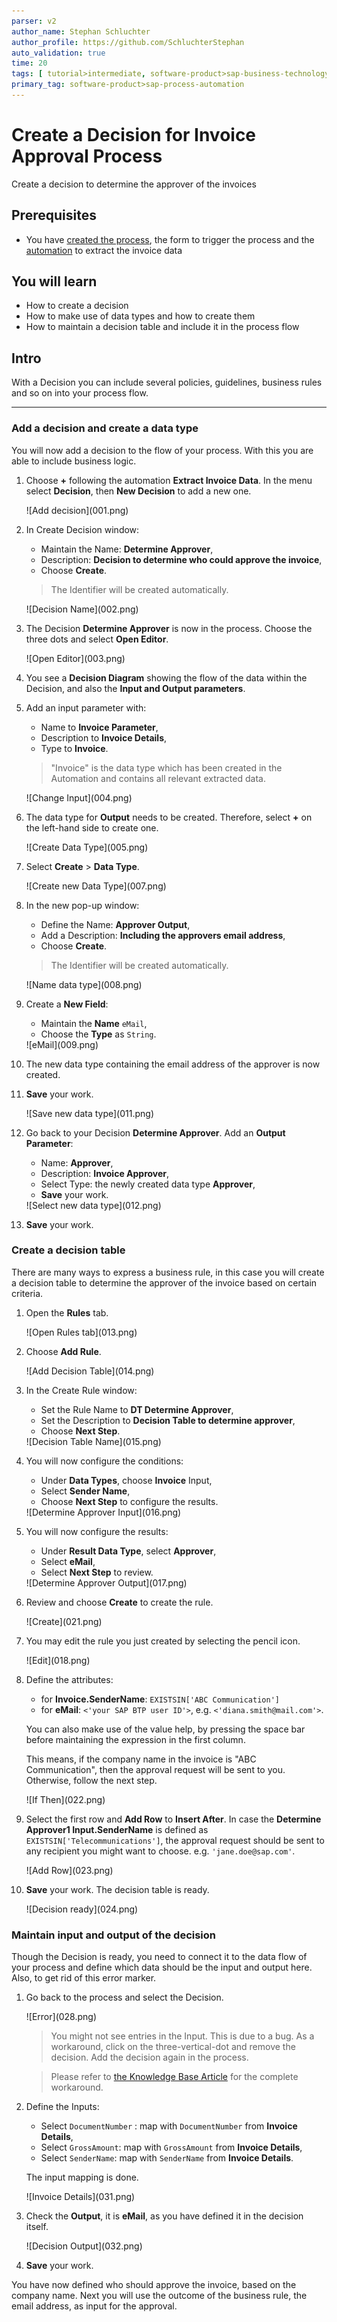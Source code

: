 ```yaml
---
parser: v2
author_name: Stephan Schluchter
author_profile: https://github.com/SchluchterStephan
auto_validation: true
time: 20
tags: [ tutorial>intermediate, software-product>sap-business-technology-platform ,tutorial>free-tier]
primary_tag: software-product>sap-process-automation
---
```


# Create a Decision for Invoice Approval Process
<!-- description --> Create a decision to determine the approver of the invoices

## Prerequisites
 - You have [created the process](spa-dox-create-process), the form to trigger the process and the [automation](spa-dox-create-automation) to extract the invoice data

## You will learn
  - How to create a decision
  - How to make use of data types and how to create them
  - How to maintain a decision table and include it in the process flow

## Intro
   With a Decision you can include several policies, guidelines, business rules and so on into your process flow.

---

### Add a decision and create a data type


You will now add a decision to the flow of your process. With this you are able to include business logic.

1. Choose **+** following the automation **Extract Invoice Data**. In the menu select **Decision**, then **New Decision** to add a new one.

    <!-- border -->![Add decision](001.png)

2. In Create Decision window:
    - Maintain the Name: **Determine Approver**,
    - Description: **Decision to determine who could approve the invoice**,
    - Choose **Create**.

    > The Identifier will be created automatically.

    <!-- border -->![Decision Name](002.png)

3. The Decision **Determine Approver** is now in the process. Choose the three dots and select **Open Editor**.

    <!-- border -->![Open Editor](003.png)

4. You see a **Decision Diagram** showing the flow of the data within the Decision, and also the **Input and Output parameters**.

5. Add an input parameter with:
    - Name to **Invoice Parameter**,
    - Description to **Invoice Details**,
    - Type to **Invoice**.

    > "Invoice" is the data type which has been created in the Automation and contains all relevant extracted data.

    <!-- border -->![Change Input](004.png)

5. The data type for **Output** needs to be created. Therefore, select **+** on the left-hand side to create one.

    <!-- border -->![Create Data Type](005.png)

6. Select **Create** > **Data Type**.

    <!-- border -->![Create new Data Type](007.png)

7. In the new pop-up window:
    - Define the Name: **Approver Output**,
    - Add a Description: **Including the approvers email address**,
    - Choose **Create**.

    > The Identifier will be created automatically.

    <!-- border -->![Name data type](008.png)

8. Create a **New Field**:
    - Maintain the **Name** `eMail`,
    - Choose the **Type** as `String`.

    <!-- border -->![eMail](009.png)

9. The new data type containing the email address of the approver is now created.

10. **Save** your work.

    <!-- border -->![Save new data type](011.png)

11. Go back to your Decision **Determine Approver**. Add an **Output Parameter**:
    - Name: **Approver**,
    - Description: **Invoice Approver**,
    - Select Type: the newly created data type **Approver**,
    - **Save** your work.

    <!-- border -->![Select new data type](012.png)

12. **Save** your work.


### Create a decision table


There are many ways to express a business rule, in this case you will create a decision table to determine the approver of the invoice based on certain criteria.

1. Open the **Rules** tab.

    <!-- border -->![Open Rules tab](013.png)

1. Choose **Add Rule**.

    <!-- border -->![Add Decision Table](014.png)

2. In the Create Rule window:
    - Set the Rule Name to **DT Determine Approver**,
    - Set the Description to **Decision Table to determine approver**,
    - Choose **Next Step**.

    <!-- border -->![Decision Table Name](015.png)

3. You will now configure the conditions:
    - Under **Data Types**, choose **Invoice** Input,
    - Select **Sender Name**,
    - Choose **Next Step** to configure the results.

    <!-- border -->![Determine Approver Input](016.png)

4. You will now configure the results:
    - Under **Result Data Type**, select **Approver**,
    - Select **eMail**,
    - Select **Next Step** to review.

    <!-- border -->![Determine Approver Output](017.png)

5. Review and choose **Create** to create the rule.

    <!-- border -->![Create](021.png)

6. You may edit the rule you just created by selecting the pencil icon.

    <!-- border -->![Edit](018.png)

7. Define the attributes:
    - for **Invoice.SenderName**: `EXISTSIN['ABC Communication']`
    - for **eMail**: `<'your SAP BTP user ID'>`, e.g. `<'diana.smith@mail.com'>`.

    You can also make use of the value help, by pressing the space bar before maintaining the expression in the first column.

    This means, if the company name in the invoice is "ABC Communication", then the approval request will be sent to you. Otherwise, follow the next step.

    <!-- border -->![If Then](022.png)

8. Select the first row and **Add Row** to **Insert After**. In case the **Determine Approver1 Input.SenderName** is defined as `EXISTSIN['Telecommunications']`, the approval request should be sent to any recipient you might want to choose. e.g. `'jane.doe@sap.com'`.

    <!-- border -->![Add Row](023.png)

9. **Save** your work. The decision table is ready.

    <!-- border -->![Decision ready](024.png)



### Maintain input and output of the decision


Though the Decision is ready, you need to connect it to the data flow of your process and define which data should be the input and output here. Also, to get rid of this error marker.

1. Go back to the process and select the Decision.

    <!-- border -->![Error](028.png)

    > You might not see entries in the Input. This is due to a bug. As a workaround, click on the three-vertical-dot and remove the decision. Add the decision again in the process.

    > Please refer to [the Knowledge Base Article](https://launchpad.support.sap.com/#/notes/3207153) for the complete workaround.

2. Define the Inputs:
    - Select `DocumentNumber` : map with `DocumentNumber` from **Invoice Details**,
    - Select `GrossAmount`: map with `GrossAmount` from **Invoice Details**,
    - Select `SenderName`: map with `SenderName` from **Invoice Details**.

    The input mapping is done.

    <!-- border -->![Invoice Details](031.png)

3. Check the **Output**, it is **eMail**, as you have defined it in the decision itself.

    <!-- border -->![Decision Output](032.png)

4. **Save** your work.

You have now defined who should approve the invoice, based on the company name. Next you will use the outcome of the business rule, the email address, as input for the approval.
